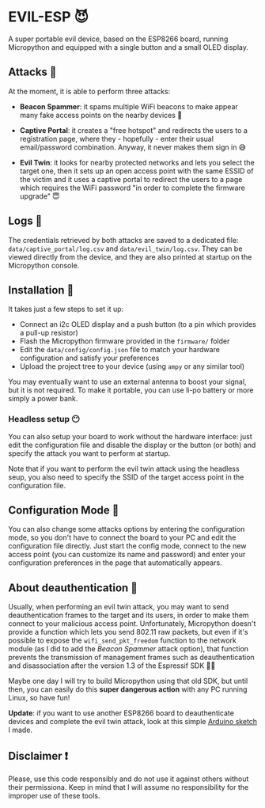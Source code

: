 # EVIL-ESP :smiling_imp:
A super portable evil device, based on the ESP8266 board, running Micropython and equipped with a single button and a small OLED display.

## Attacks :hocho:
At the moment, it is able to perform three attacks:

- **Beacon Spammer**: it spams multiple WiFi beacons to make appear many fake access points on the nearby devices :mega:

- **Captive Portal**: it creates a "free hotspot" and redirects the users to a registration page, where they - hopefully - enter their usual email/password combination. Anyway, it never makes them sign in :sweat_smile:

- **Evil Twin**: it looks for nearby protected networks and lets you select the target one, then it sets up an open access point with the same ESSID of the victim and it uses a captive portal to redirect the users to a page which requires the WiFi password "in order to complete the firmware upgrade" :innocent:

## Logs :page_with_curl:
The credentials retrieved by both attacks are saved to a dedicated file: `data/captive_portal/log.csv` and `data/evil_twin/log.csv`. They can be viewed directly from the device, and they are also printed at startup on the Micropython console.

## Installation :hammer:
It takes just a few steps to set it up:

- Connect an i2c OLED display and a push button (to a pin which provides a pull-up resistor)
- Flash the Micropython firmware provided in the `firmware/` folder
- Edit the `data/config/config.json` file to match your hardware configuration and satisfy your preferences
- Upload the project tree to your device (using `ampy` or any similar tool)

You may eventually want to use an external antenna to boost your signal, but it is not required. To make it portable, you can use li-po battery or more simply a power bank.

### Headless setup :no_mouth:
You can also setup your board to work without the hardware interface: just edit the configuration file and disable the display or the button (or both) and specify the attack you want to perform at startup.

Note that if you want to perform the evil twin attack using the headless seup, you also need to specify the SSID of the target access point in the configuration file.

## Configuration Mode :wrench:
You can also change some attacks options by entering the configuration mode, so you don't have to connect the board to your PC and edit the configuration file directly. Just start the config mode, connect to the new access point (you can customize its name and password) and enter your configuration preferences in the page that automatically appears.

## About deauthentication :syringe:
Usually, when performing an evil twin attack, you may want to send deauthentication frames to the target and its users, in order to make them connect to your malicious access point.
Unfortunately, Micropython doesn't provide a function which lets you send 802.11 raw packets, but even if it's possible to expose the `wifi_send_pkt_freedom` function to the network module (as I did to add the *Beacon Spammer* attack option), that function prevents the transmission of management frames such as deauthentication and disassociation after the version 1.3 of the Espressif SDK :man_facepalming:

Maybe one day I will try to build Micropython using that old SDK, but until then, you can easily do this **super dangerous action** with any PC running Linux, so have fun!

**Update**: if you want to use another ESP8266 board to deauthenticate devices and complete the evil twin attack, look at this simple [Arduino sketch](https://github.com/tomellericcardo/EVIL-ESP/tree/master/deauther) I made.

## Disclaimer :heavy_exclamation_mark:
Please, use this code responsibly and do not use it against others without their permissiona.
Keep in mind that I will assume no responsibility for the improper use of these tools.
